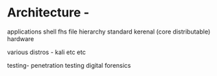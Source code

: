 # Architecture -

applications
shell
fhs file hierarchy standard
kerenal (core distributable)
hardware

various distros - kali etc etc

testing-
penetration testing
digital forensics